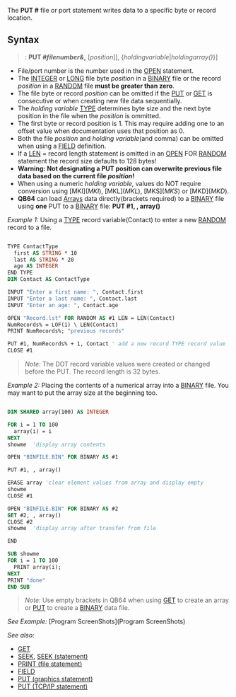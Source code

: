 The **PUT #** file or port statement writes data to a specific byte or record location.



## Syntax

> : **PUT #*filenumber&*,** [*position*][, {*holdingvariable*|*holdingarray()*}]



* File/port number is the number used in the [OPEN](OPEN) statement. 
* The [INTEGER](INTEGER) or [LONG](LONG) file byte *position* in a [BINARY](BINARY) file or the record *position* in a [RANDOM](RANDOM) file **must be greater than zero**. 
* The file byte or record *position* can be omitted if the [PUT](PUT) or [GET](GET) is consecutive or when creating new file data sequentially. 
* The *holding variable* [TYPE](TYPE) determines byte size and the next byte position in the file when the *position* is ommitted.
* The first byte or record position is 1. This may require adding one to an offset value when documentation uses that position as 0.
* Both the file *position* and *holding variable*(and comma) can be omitted when using a [FIELD](FIELD) definition.
* If a [LEN](LEN) = record length statement is omitted in an [OPEN](OPEN) FOR [RANDOM](RANDOM)  statement the record size defaults to 128 bytes!
* **Warning: Not designating a PUT position can overwrite previous file data based on the current file *position*!**
* When using a numeric *holding variable*, values do NOT require conversion using [MKI$](MKI$), [MKL$](MKL$), [MKS$](MKS$) or [MKD$](MKD$).
* **QB64** can load [Arrays](Arrays) data directly(brackets required) to a [BINARY](BINARY) file using **one** PUT to a [BINARY](BINARY) file: **PUT #1, , array()**


*Example 1:* Using a [TYPE](TYPE) record variable(Contact) to enter a new [RANDOM](RANDOM) record to a file.

```vb

TYPE ContactType
  first AS STRING * 10
  last AS STRING * 20
  age AS INTEGER
END TYPE
DIM Contact AS ContactType

INPUT "Enter a first name: ", Contact.first
INPUT "Enter a last name: ", Contact.last
INPUT "Enter an age: ", Contact.age

OPEN "Record.lst" FOR RANDOM AS #1 LEN = LEN(Contact)
NumRecords% = LOF(1) \ LEN(Contact)
PRINT NumRecords%; "previous records"

PUT #1, NumRecords% + 1, Contact ' add a new record TYPE record value
CLOSE #1 

```
>  *Note:* The DOT record variable values were created or changed before the PUT. The record length is 32 bytes.


*Example 2:* Placing the contents of a numerical array into a [BINARY](BINARY) file. You may want to put the array size at the beginning too.

```vb

DIM SHARED array(100) AS INTEGER

FOR i = 1 TO 100
  array(i) = i
NEXT
showme  'display array contents

OPEN "BINFILE.BIN" FOR BINARY AS #1

PUT #1, , array()

ERASE array 'clear element values from array and display empty
showme
CLOSE #1

OPEN "BINFILE.BIN" FOR BINARY AS #2
GET #2, , array()
CLOSE #2
showme  'display array after transfer from file

END

SUB showme
FOR i = 1 TO 100
  PRINT array(i);
NEXT
PRINT "done"
END SUB 

```
>  *Note:* Use empty brackets in QB64 when using [GET](GET) to create an array or [PUT](PUT) to create a [BINARY](BINARY) data file.


*See Example:* [Program ScreenShots](Program ScreenShots)


*See also:* 
* [GET](GET) 
* [SEEK](SEEK), [SEEK (statement)](SEEK (statement)) 
* [PRINT (file statement)](PRINT (file statement)) 
* [FIELD](FIELD) 
* [PUT (graphics statement)](PUT (graphics statement))
* [PUT (TCP/IP statement)](PUT (TCP/IP statement))




